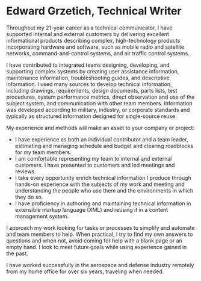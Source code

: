# Edward Grzetich, Technical Writer

Throughout my 21-year career as a technical communicator, I have supported internal and external customers by delivering excellent informational products describing complex, high-technology products incorporating hardware and software, such as mobile radio and satellite networks, command-and-control systems, and air traffic control systems.

I have contributed to integrated teams designing, developing, and supporting complex systems by creating user assistance information, maintenance information, troubleshooting guides, and descriptive information. I used many sources to develop technical information, including drawings, requirements, design documents, parts lists, test procedures, system performance metrics, direct observation and use of the subject system, and communication with other team members. Information was developed according to military, industry, or corporate standards and typically as structured information designed for single-source reuse.
  
My experience and methods will make an asset to your company or project:
* I have experience as both an individual contributor and a team leader, estimating and managing schedule and budget and clearing roadblocks for my team members. 
* I am comfortable representing my team to internal and external customers. I have presented to customers and led meetings and reviews.
* I take every opportunity enrich technical information I produce through hands-on experience with the subjects of my work and meeting and understanding the people who use them and the environments in which they do so.
* I have proficiency in authoring and maintaining technical information in extensible markup language (XML) and reusing it in a content management system.

I approach my work looking for tasks or processes to simplify and automate and team members to help. When practical, I try to find my own answers to questions and when not, avoid coming for help with a blank page or an empty hand. I look to meet future goals while using experience gained in the past.

I have worked successfully in the aerospace and defense industry remotely from my home office for over six years, traveling when needed.
